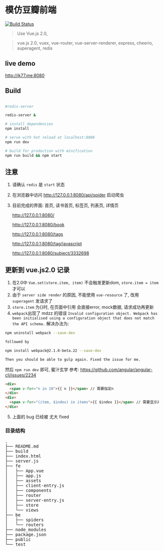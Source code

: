 # 模仿豆瓣前端 
[![Build Status](https://travis-ci.org/jiakeqi/douban.svg?branch=douban)](https://travis-ci.org/jiakeqi/douban)
> Use Vue.js 2.0, 

> vue.js 2.0, vuex, vue-router, vue-server-renderer,  express, cheerio, superagent, redis

## live demo 
http://jk77.me:8080 

## Build

``` bash

#redis-server

redis-server &

# install dependencies
npm install

# serve with hot reload at localhost:8080
npm run dev

# build for production with minification
npm run build && npm start

```

## 注意

1. 请确认 `redis` 是 `start` 状态
2. 在浏览器中访问 http://127.0.0.1:8080/api/spider 启动爬虫
3. 目前完成的界面: 首页, 读书首页, 标签页, 列表页, 详情页

   http://127.0.0.1:8080/

   http://127.0.0.1:8080/book

   http://127.0.0.1:8080/tags
    
   http://127.0.0.1:8080/tag/javascript
   
   http://127.0.0.1:8080/subject/3332698

## 更新到 vue.js2.0 记录
1. 在2.0中 `Vue.set(store.item, item)` 不会触发更新dom, `store.item = item` 才可以
2. 由于 `server side render` 的原因, 不能使用 `vue-resource` 了, 改用 `superagent` 发请求了
3. `store.item` 为{}时, 在页面中引用 会直接error, mock数据, 请求成功再更新 
4. `webpack`出现了 mdzz 的错误 `Invalid configuration object. Webpack has been initialised using a configuration object that does not match the API schema.`
  解决办法为:

``` bash
npm uninstall webpack --save-dev

followed by

npm install webpack@2.1.0-beta.22 --save-dev

Then you should be able to gulp again. Fixed the issue for me.
```

然后 `npm run dev` 即可, 蜜汁玄学
参考: https://github.com/angular/angular-cli/issues/2234

````html
<div>
  <span v-for="n in 10">{{ n }}</span> // 需要指定n
</div>
<div>
  <span v-for="(item, $index) in items">{{ $index }}</span> // 需要显示声明$index
</div>
````
5. 上面的 bug 已经被 尤大 fixed

### 目录结构
<pre>
.
├── README.md 
├── build
├── index.html
├── server.js
├── fe
│   ├── App.vue
│   ├── app.js
│   ├── assets
│   ├── client-entry.js
│   ├── components
│   ├── router
│   ├── server-entry.js
│   ├── store
│   └── views
├── be
│   ├── spiders
│   └── routers
├── node_modules
├── package.json
├── public
└── test



